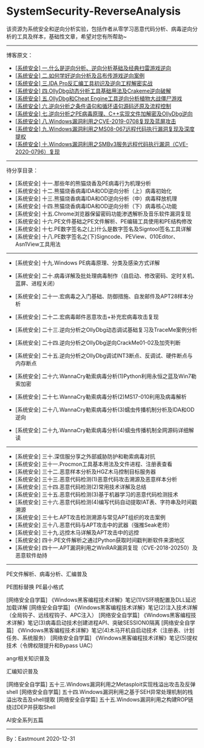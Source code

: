 # SystemSecurity-ReverseAnalysis
该资源为系统安全和逆向分析实验，包括作者从零学习恶意代码分析、病毒逆向分析的工具及样本，基础性文章，希望对您有所帮助~


---

博客原文：

- [[系统安全] 一.什么是逆向分析、逆向分析基础及经典扫雷游戏逆向](https://blog.csdn.net/Eastmount/article/details/108708564)
- [[系统安全] 二.如何学好逆向分析及吕布传游戏逆向案例](https://blog.csdn.net/eastmount/article/details/108832086)
- [[系统安全] 三.IDA Pro反汇编工具初识及逆向工程解密实战](https://blog.csdn.net/eastmount/article/details/108881705)
- [[系统安全] 四.OllyDbg动态分析工具基础用法及Crakeme逆向破解](https://blog.csdn.net/Eastmount/article/details/108956863)
- [[系统安全] 五.OllyDbg和Cheat Engine工具逆向分析植物大战僵尸游戏](https://blog.csdn.net/Eastmount/article/details/109107692)
- [[系统安全] 六.逆向分析之条件语句和循环语句源码还原及流程控制](https://blog.csdn.net/Eastmount/article/details/110944699)
- [[系统安全] 七.逆向分析之PE病毒原理、C++实现文件加解密及OllyDbg逆向](https://blog.csdn.net/Eastmount/article/details/111027618)
- [[系统安全] 八.Windows漏洞利用之CVE-2019-0708复现及蓝屏攻击](https://blog.csdn.net/Eastmount/article/details/111085560)
- [[系统安全] 九.Windows漏洞利用之MS08-067远程代码执行漏洞复现及深度提权](https://blog.csdn.net/Eastmount/article/details/111341612)
- [[系统安全] 十.Windows漏洞利用之SMBv3服务远程代码执行漏洞（CVE-2020-0796）复现](https://blog.csdn.net/Eastmount/article/details/111518785)

---

待分享目录：

- [系统安全] 十一.那些年的熊猫烧香及PE病毒行为机理分析
- [系统安全] 十二.熊猫烧香病毒IDA和OD逆向分析（上）病毒初始化
- [系统安全] 十三.熊猫烧香病毒IDA和OD逆向分析（中）病毒释放机理
- [系统安全] 十四.熊猫烧香病毒IDA和OD逆向分析（下）病毒核心功能
- [系统安全] 十五.Chrome浏览器保留密码功能渗透解析及音乐软件漏洞复现
- [系统安全] 十六.PE文件基础之PE文件解析、PE编辑工具使用和PE结构修改
- [系统安全] 十七.PE数字签名之(上)什么是数字签名及Signtool签名工具详解
- [系统安全] 十八.PE数字签名之(下)Signcode、PEView、010Editor、Asn1View工具用法

---

- [系统安全] 十九.Windows PE病毒原理、分类及感染方式详解
- [系统安全] 二十.病毒详解及批处理病毒制作（自启动、修改密码、定时关机、蓝屏、进程关闭）
- [系统安全] 二十一.宏病毒之入门基础、防御措施、自发邮件及APT28样本分析
- [系统安全] 二十二.宏病毒邮件恶意攻击+补充宏病毒攻击复现

- [系统安全] 二十三.逆向分析之OllyDbg动态调试基础复习及TraceMe案例分析
- [系统安全] 二十四.逆向分析之OllyDbg逆向CrackMe01-02及加壳判断
- [系统安全] 二十五.逆向分析之OllyDbg调试INT3断点、反调试、硬件断点与内存断点

- [系统安全] 二十六.WannaCry勒索病毒分析(1)Python利用永恒之蓝及Win7勒索加密
- [系统安全] 二十七.WannaCry勒索病毒分析(2)MS17-010利用及病毒解析
- [系统安全] 二十八.WannaCry勒索病毒分析(3)蠕虫传播机制分析及IDA和OD逆向
- [系统安全] 二十九.WannaCry勒索病毒分析(4)蠕虫传播机制全网源码详细解读

---

- [系统安全] 三十.深信服分享之外部威胁防护和勒索病毒对抗
- [系统安全] 三十一.Procmon工具基本用法及文件进程、注册表查看
- [系统安全] 三十二.恶意样本分析及HGZ木马控制目标服务器
- [系统安全] 三十三.恶意代码检测(1)恶意代码攻击溯源及恶意样本分析
- [系统安全] 三十四.恶意代码检测(2)常用技术详解及总结
- [系统安全] 三十五.恶意代码检测(3)基于机器学习的恶意代码检测技术
- [系统安全] 三十六.恶意代码检测(4)编写代码自动提取IAT表、字符串及时间戳溯源
- [系统安全] 三十七.APT攻击检测溯源与常见APT组织的攻击案例
- [系统安全] 三十八.恶意代码与APT攻击中的武器（强推Seak老师）
- [系统安全] 三十九.远控木马详解及APT攻击中的远控
- [系统安全] 四十.PE文件解析之通过Python获取时间戳判断软件来源地区
- [系统安全] 四十一.APT漏洞利用之WinRAR漏洞复现（CVE-2018-20250）及恶意软件劫持


---


PE文件解析、病毒分析、汇编普及

PE图标替换
PE最小格式

[网络安全自学篇] 《Windows黑客编程技术详解》笔记(1)VS环境配置及DLL延迟加载详解
[网络安全自学篇] 《Windows黑客编程技术详解》笔记(2)注入技术详解（全局钩子、远线程钩子、APC注入）
[网络安全自学篇] 《Windows黑客编程技术详解》笔记(3)病毒启动技术创建进程API、突破SESSION0隔离
[网络安全自学篇] 《Windows黑客编程技术详解》笔记(4)木马开机自启动技术（注册表、计划任务、系统服务）
[网络安全自学篇] 《Windows黑客编程技术详解》笔记(5)提权技术（令牌权限提升和Bypass UAC）


angr相关知识普及


汇编知识普及


[网络安全自学篇] 五十三.Windows漏洞利用之Metasploit实现栈溢出攻击及反弹shell
[网络安全自学篇] 五十四.Windows漏洞利用之基于SEH异常处理机制的栈溢出攻击及shell提取
[网络安全自学篇] 五十五.Windows漏洞利用之构建ROP链绕过DEP并获取Shell



AI安全系列五篇


---


By：Eastmount 2020-12-31


